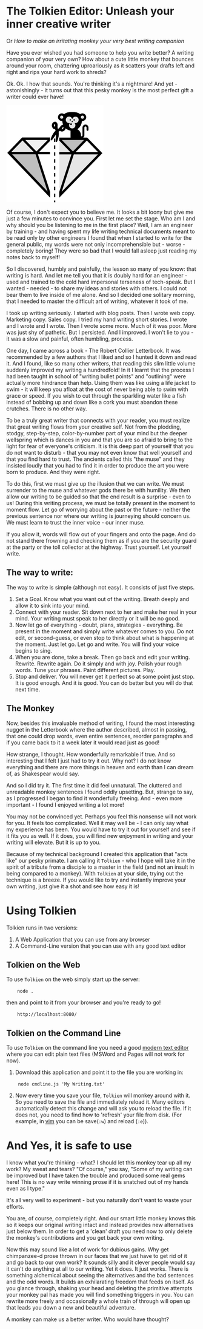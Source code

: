 # The Tolkien Editor: Unleash your inner creative writer
Or _How to make an irritating monkey your very best writing companion_

Have you ever wished you had someone to help you write better? A writing companion of your very own? How about a cute little monkey that bounces around your room, chattering uproariously as it scatters your drafts left and right and rips your hard work to shreds?

Ok. Ok. I how that sounds. You're thinking it's a nightmare! And yet - astonishingly - it turns out that this pesky monkey is the most perfect gift a writer could ever have!

![tolkien editor icon](tolkien.png)

Of course, I don't expect you to believe me. It looks a bit loony but give me just a few minutes to convince you. First let me set the stage. Who am I and why should you be listening to me in the first place? Well, I am an engineer by training - and having spent my life writing technical documents meant to be read only by other engineers I found that when I started to write for the general public, my words were not only incomprehensible but - worse - completely boring! They were so bad that I would fall asleep just reading my notes back to myself!

So I discovered, humbly and painfully, the lesson so many of you know: that writing is hard. And let me tell you that it is doubly hard for an engineer - used and trained to the cold hard impersonal terseness of tech-speak. But I wanted - needed - to share my ideas and stories with others. I could not bear them to live inside of me alone. And so I decided one solitary morning, that I needed to master the difficult art of writing, whatever it took of me.

I took up writing seriously. I started with blog posts. Then I wrote web copy. Marketing copy. Sales copy. I tried my hand writing short stories. I wrote and I wrote and I wrote. Then I wrote some more. Much of it was poor. More was just shy of pathetic. But I persisted. And I improved. I won't lie to you - it was a slow and painful, often humbling, process.

One day, I came across a book - The Robert Collier Letterbook. It was recommended by a few authors that I liked and so I hunted it down and read it. And I found, like so many other writers, that reading this slim little volume suddenly improved my writing a hundredfold! In it I learnt that the process I had been taught in school of "writing bullet points" and "outlining" were actually more hindrance than help. Using them was like using a life jacket to swim - it will keep you afloat at the cost of never being able to swim with grace or speed. If you wish to cut through the sparkling water like a fish instead of bobbing up and down like a cork you must abandon these crutches. There is no other way.

To be a truly great writer that connects with your reader, you must realize that great writing flows from your creative self. Not from the plodding, stodgy, step-by-step, color-by-number part of your mind but the deeper wellspring which is dances in you and that you are so afraid to bring to the light for fear of everyone's criticism. It is this deep part of yourself that you do not want to disturb - that you may not even know that well yourself and that you find hard to trust. The ancients called this "the muse" and they insisted loudly that you had to find it in order to produce the art you were born to produce. And they were right.

To do this, first we must give up the illusion that we can write. We must surrender to the muse and whatever gods there be with humility. We then allow our writing to be guided so that the end result is a surprise - even to us! During this writing process, we must be totally present in the moment to moment flow. Let go of worrying about the past or the future - neither the previous sentence nor where our writing is journeying should concern us. We must learn to trust the inner voice - our inner muse.

If you allow it, words will flow out of your fingers and onto the page. And do not stand there frowning and checking them as if you are the security guard at the party or the toll collector at the highway. Trust yourself. Let yourself write.

## The way to write:
The way to write is simple (although not easy). It consists of just five steps.

1. Set a Goal. Know what you want out of the writing. Breath deeply and allow it to sink into your mind.
2. Connect with your reader. Sit down next to her and make her real in your mind. Your writing must speak to her directly or it will be no good.
3. Now let go of everything - doubt, plans, strategies - everything. Be present in the moment and simply write whatever comes to you. Do not edit, or second-guess, or even stop to think about what is happening at the moment. Just let go. Let go and write. You will find your voice begins to sing.
4. When you are done, take a break. Then go back and edit your writing. Rewrite. Rewrite again. Do it simply and with joy. Polish your rough words. Tune your phrases. Paint different pictures. Play.
5. Stop and deliver. You will never get it perfect so at some point just stop. It is good enough. And it is good. You can do better but you will do that next time.

## The Monkey
Now, besides this invaluable method of writing, I found the most interesting nugget in the Letterbook where the author described, almost in passing, that one could drop words, even entire sentences, reorder paragraphs and if you came back to it a week later it would read just as good!

How strange, I thought. How wonderfully remarkable if true. And so interesting that I felt I just had to try it out. Why not? I do not know everything and there are more things in heaven and earth than I can dream of, as Shakespear would say.

And so I did try it. The first time it did feel unnatural. The cluttered and unreadable monkey sentences I found oddly upsetting. But, strange to say, as I progressed I began to find it wonderfully freeing. And - even more important - I found I enjoyed writing a lot more!

You may not be convinced yet. Perhaps you feel this nonsense will not work for you. It feels too complicated. Well it may well be - I can only say what my experience has been. You would have to try it out for yourself and see if it fits you as well. If it does, you will find new enjoyment in writing and your writing will elevate. But it is up to you.

Because of my technical background I created this application that "acts like" our pesky primate. I am calling it `Tolkien` - who I hope will take it in the spirit of a tribute from a disciple to a master in the field (and not an insult in being compared to a monkey). With `Tolkien` at your side, trying out the technique is a breeze. If you would like to try and instantly improve your own writing, just give it a shot and see how easy it is!

# Using Tolkien

Tolkien runs in two versions:

1. A Web Application that you can use from any browser
2. A Command-Line version that you can use with any good text editor

## Tolkien on the Web

To use `Tolkien` on the web simply start up the server:

        node .

then and point to it from your browser and you're ready to go!

        http://localhost:8080/

## Tolkien on the Command Line

To use `Tolkien` on the command line you need a good [modern text editor](https://www.lifehacker.com.au/2014/04/five-best-text-editors-2/) where you can edit plain text files (MSWord and Pages will not work for now).

1. Download this application and point it to the file you are working in:

        node cmdline.js 'My Writing.txt'

2. Now every time you save your file, `Tolkien` will monkey around with it. So you need to save the file and immediately reload it. Many editors automatically detect this change and will ask you to reload the file. If it does not, you need to find how to 'refresh' your file from disk. (For example, in [vim](https://www.vim.org/) you can be save(`:w`) and reload (`:e`)).

# And Yes, it is safe to use
I know what you're thinking - what? I should let this monkey tear up all my work? My sweat and tears? "Of course," you say, "Some of my writing can be improved but I have taken the trouble and produced some real gems here! This is no way write winning prose if it is snatched out of my hands even as I type."

It's all very well to experiment - but you naturally don't want to waste your efforts.

You are, of course, completely right. And our smart little monkey knows this so it keeps our original writing intact and instead provides new alternatives just below them. In order to get a 'clean' draft you need now to only delete the monkey's contributions and you get back your own writing.

Now this may sound like a lot of work for dubious gains. Why get chimpanzee-d prose thrown in our faces that we just have to get rid of it and go back to our own work? It sounds silly and it clever people would say it can't do anything at all to our writing. Yet it does. It just works. There is something alchemical about seeing the alternatives and the bad sentences and the odd words. It builds an exhilarating freedom that feeds on itself. As you glance through, shaking your head and deleting the primitive attempts your monkey pal has made you will find something triggers in you. You can rewrite more freely and occasionally a whole train of through will open up that leads you down a new and beautiful adventure.

A monkey can make us a better writer. Who would have thought?

